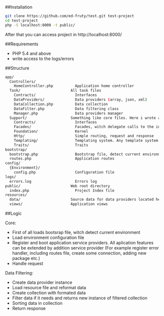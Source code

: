 
##Installation

```bash
git clone https://github.com/ed-fruty/test.git test-project
cd test-project
php -S localhost:8000 -t public/
```
After that you can access project in http://localhost:8000/

##Requirements
- PHP 5.4 and above
- write access to the logs/errors

##Structure
```bash
app/
  Controllers/
    HomeController.php          Application home controller
  Task/                       All task files
    Contracts/                  Interfaces
    DataProviders/              Data providers (array, json, xml)
    DataCollection.php          Data collection
    DataFilter.php              Data filtering class
    Manager.php                 Data providers manager
  Support/                    Something like core files. Here i wrote a components for current application working
    Contracts/                  Interfaces
    Facades/                    Facades, witch delegate calls to the instance of accessor class
    Foundation/                 Kernel
    Http/                       Simple routing, request and response
    Templating/                 Templating system. Any template system like Twig, Smarty, Blade etc. can be added as driver 
    Traits/                     Traits
bootstrap/
  bootstrap.php                 Bootstrap file, detect current environment and set project root path
  routes.php                    Application routes
config/                       
  {Environment}/
    config.php                  Configuration file
logs/
  errors.log                    Errors log
public/                       Web root directory
  index.php                     Project Index file
resources/
  data/                       Source data for data providers located here
  views/                      Application views
```

##Logic

Core:
  - First of all loads bootsrap file, witch detect current environment
  - Load environment configuration file
  - Register and boot application service providers. All aplication features can be extended by addition service provider (For example register error handler, including routes file, create some connection, adding new package etc.)
  - Handle request
  
Data Filtering:
  - Create data provider instance
  - Load resource file and reformat data
  - Create collection with formated data
  - Filter data if it needs and returns new instance of filtered collection
  - Sorting data in collection
  - Return response
